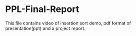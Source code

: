 # PPL-Final-Report
This file contains video of insertion sort demo, pdf format of presentation(ppt) and a project report. 

